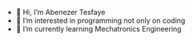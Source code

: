 - 👋 Hi, I’m Abenezer Tesfaye
- 👀 I’m interested in programming not only on coding
- 🌱 I’m currently learning Mechatronics Engineering

<!---
kecheste/kecheste is a ✨ special ✨ repository because its `README.md` (this file) appears on your GitHub profile.
You can click the Preview link to take a look at your changes.
--->
